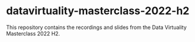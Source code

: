 # datavirtuality-masterclass-2022-h2
This repository contains the recordings and slides from the Data Virtuality Masterclass 2022 H2.
